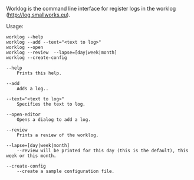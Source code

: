 Worklog is the command line interface for register logs in the worklog (http://log.smallworks.eu).

Usage:

    worklog --help
    worklog --add --text="<text to log>"
    worklog --open
    worklog --review  --lapse=[day|week|month]
    worklog --create-config

	--help		
		Prints this help.
		
	--add
		Adds a log..
		
	--text="<text to log>"
		Specifies the text to log.
		
	--open-editor
		Opens a dialog to add a log.
		
	--review
		Prints a review of the worklog.
		
	--lapse=[day|week|month]
		--review will be printed for this day (this is the default), this week or this month.

	--create-config
		--create a sample configuration file.
